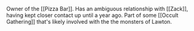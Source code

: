 Owner of the [[Pizza Bar]].
Has an ambiguous relationship with [[Zack]], having kept closer contact up until a year ago.
Part of some [[Occult Gathering]] that's likely involved with the the monsters of Lawton.